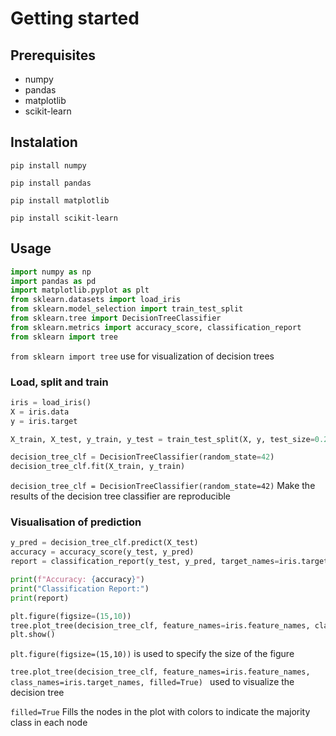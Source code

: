# Getting started

## Prerequisites
* numpy
* pandas
* matplotlib
* scikit-learn
  
## Instalation
`pip install numpy`

`pip install pandas`

`pip install matplotlib`

`pip install scikit-learn`

## Usage

```python
import numpy as np
import pandas as pd
import matplotlib.pyplot as plt
from sklearn.datasets import load_iris
from sklearn.model_selection import train_test_split
from sklearn.tree import DecisionTreeClassifier
from sklearn.metrics import accuracy_score, classification_report
from sklearn import tree
```
`from sklearn import tree` use for visualization of decision trees
### Load, split and train
```python
iris = load_iris()
X = iris.data
y = iris.target

X_train, X_test, y_train, y_test = train_test_split(X, y, test_size=0.2, random_state=42)

decision_tree_clf = DecisionTreeClassifier(random_state=42)
decision_tree_clf.fit(X_train, y_train)
```
`decision_tree_clf = DecisionTreeClassifier(random_state=42)` Make the results of the decision tree classifier are reproducible
### Visualisation of prediction
```python
y_pred = decision_tree_clf.predict(X_test)
accuracy = accuracy_score(y_test, y_pred)
report = classification_report(y_test, y_pred, target_names=iris.target_names)

print(f"Accuracy: {accuracy}")
print("Classification Report:")
print(report)

plt.figure(figsize=(15,10))
tree.plot_tree(decision_tree_clf, feature_names=iris.feature_names, class_names=iris.target_names, filled=True)
plt.show()
```
`plt.figure(figsize=(15,10))` is used to specify the size of the figure

`tree.plot_tree(decision_tree_clf, feature_names=iris.feature_names, class_names=iris.target_names, filled=True)
` used to visualize the decision tree

`filled=True` Fills the nodes in the plot with colors to indicate the majority class in each node
